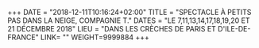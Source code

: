 +++
DATE = "2018-12-11T10:16:24+02:00"
TITLE = "SPECTACLE À PETITS PAS DANS LA NEIGE, COMPAGNIE T."
DATES = "LE 7,11,13,14,17,18,19,20 ET 21 DÉCEMBRE 2018"
LIEU = "DANS LES CRÈCHES DE PARIS ET D'ILE-DE-FRANCE"
LINK= ""
WEIGHT=9999884
+++